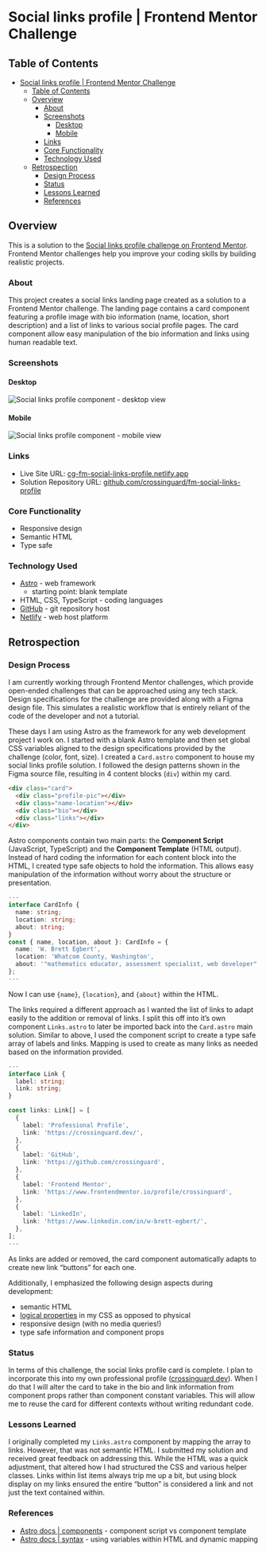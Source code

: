 # Social links profile | Frontend Mentor Challenge

## Table of Contents

- [Social links profile | Frontend Mentor Challenge](#social-links-profile--frontend-mentor-challenge)
  - [Table of Contents](#table-of-contents)
  - [Overview](#overview)
    - [About](#about)
    - [Screenshots](#screenshots)
      - [Desktop](#desktop)
      - [Mobile](#mobile)
    - [Links](#links)
    - [Core Functionality](#core-functionality)
    - [Technology Used](#technology-used)
  - [Retrospection](#retrospection)
    - [Design Process](#design-process)
    - [Status](#status)
    - [Lessons Learned](#lessons-learned)
    - [References](#references)

## Overview

This is a solution to the [Social links profile challenge on Frontend Mentor](https://www.frontendmentor.io/challenges/social-links-profile-UG32l9m6dQ). Frontend Mentor challenges help you improve your coding skills by building realistic projects. 

### About

This project creates a social links landing page created as a solution to a Frontend Mentor challenge. The landing page contains a card component featuring a profile image with bio information (name, location, short description) and a list of links to various social profile pages. The card component allow easy manipulation of the bio information and links using human readable text.

### Screenshots

#### Desktop

![Social links profile component - desktop view](src/assets/images/desktop.png)

#### Mobile

![Social links profile component - mobile view](src/assets/images/mobile.png)

### Links

- Live Site URL: [cg-fm-social-links-profile.netlify.app](https://cg-fm-social-links-profile.netlify.app/)
- Solution Repository URL: [github.com/crossinguard/fm-social-links-profile](https://github.com/crossinguard/fm-social-links-profile)

### Core Functionality

- Responsive design
- Semantic HTML
- Type safe

### Technology Used

- [Astro](https://astro.build/) - web framework
  - starting point: blank template
- HTML, CSS, TypeScript - coding languages
- [GitHub](https://github.com/) - git repository host
- [Netlify](https://www.netlify.com/) - web host platform


## Retrospection

### Design Process

I am currently working through Frontend Mentor challenges, which provide open-ended challenges that can be approached using any tech stack. Design specifications for the challenge are provided along with a Figma design file. This simulates a realistic workflow that is entirely reliant of the code of the developer and not a tutorial.

These days I am using Astro as the framework for any web development project I work on. I started with a blank Astro template and then set global CSS variables aligned to the design specifications provided by the challenge (color, font, size). I created a `Card.astro` component to house my social links profile solution. I followed the design patterns shown in the Figma source file, resulting in 4 content blocks (`div`) within my card.

```html
<div class="card">
  <div class="profile-pic"></div>
  <div class="name-location"></div>
  <div class="bio"></div>
  <div class="links"></div>
</div>
```

Astro components contain two main parts: the **Component Script** (JavaScript, TypeScript) and the **Component Template** (HTML output). Instead of hard coding the information for each content block into the HTML, I created type safe objects to hold the information. This allows easy manipulation of the information without worry about the structure or presentation. 

```typescript
---
interface CardInfo {
  name: string;
  location: string;
  about: string;
}
const { name, location, about }: CardInfo = {
  name: 'W. Brett Egbert',
  location: 'Whatcom County, Washington',
  about: '"mathematics educator, assessment specialist, web developer"',
};
---
```

Now I can use `{name}`, `{location}`, and `{about}` within the HTML.

The links required a different approach as I wanted the list of links to adapt easily to the addition or removal of links. I split this off into it’s own component `Links.astro` to later be imported back into the `Card.astro` main solution. Similar to above, I used the component script to create a type safe array of labels and links. Mapping is used to create as many links as needed based on the information provided.

```typescript
---
interface Link {
  label: string;
  link: string;
}

const links: Link[] = [
  {
    label: 'Professional Profile',
    link: 'https://crossinguard.dev/',
  },
  {
    label: 'GitHub',
    link: 'https://github.com/crossinguard',
  },
  {
    label: 'Frontend Mentor',
    link: 'https://www.frontendmentor.io/profile/crossinguard',
  },
  {
    label: 'LinkedIn',
    link: 'https://www.linkedin.com/in/w-brett-egbert/',
  },
];
---
```

As links are added or removed, the card component automatically adapts to create new link “buttons” for each one. 

Additionally, I emphasized the following design aspects during development:

- semantic HTML
- [logical properties](https://developer.mozilla.org/en-US/docs/Web/CSS/CSS_logical_properties_and_values) in my CSS as opposed to physical 
- responsive design (with no media queries!)
- type safe information and component props

### Status

In terms of this challenge, the social links profile card is complete. I plan to incorporate this into my own professional profile ([crossinguard.dev](https://crossinguard.dev/)). When I do that I will alter the card to take in the bio and link information from component props rather than component constant variables. This will allow me to reuse the card for different contexts without writing redundant code.

### Lessons Learned

I originally completed my `Links.astro` component by mapping the array to links. However, that was not semantic HTML. I submitted my solution and received great feedback on addressing this. While the HTML was a quick adjustment, that altered how I had structured the CSS and various helper classes. Links within list items always trip me up a bit, but using block display on my links ensured the entire “button” is considered a link and not just the text contained within.

### References

- [Astro docs | components](https://docs.astro.build/en/basics/astro-components/) - component script vs component template
- [Astro docs | syntax](https://docs.astro.build/en/basics/astro-syntax/) - using variables within HTML and dynamic mapping



